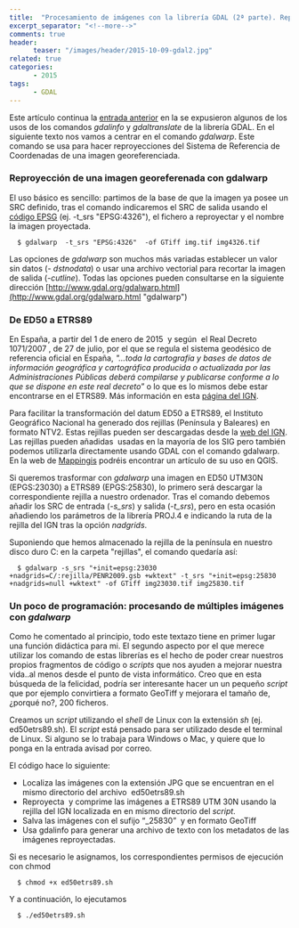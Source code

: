 ```yaml
---
title:  "Procesamiento de imágenes con la librería GDAL (2ª parte). Reproyección con gdalwarp"
excerpt_separator: "<!--more-->"
comments: true
header:
      teaser: "/images/header/2015-10-09-gdal2.jpg"
related: true
categories: 
      - 2015
tags:
      - GDAL
---
```


Este artículo continua la [entrada anterior](blog/procesamiento-de-imagenes-con-la-libreria-gdal-1-parte "GDAL 1") en la se expusieron algunos de los usos de los comandos _gdalinfo_ y _gdaltranslate_ de la librería GDAL. En el siguiente texto nos vamos a centrar en el comando _gdalwarp_. Este comando se usa para hacer reproyecciones del Sistema de Referencia de Coordenadas de una imagen georeferenciada.

<!--more-->

### Reproyección de una imagen georeferenada con gdalwarp

El uso básico es sencillo: partimos de la base de que la imagen ya posee un SRC definido, tras el comando indicaremos el SRC de salida usando el [código EPSG](https://es.wikipedia.org/wiki/European_Petroleum_Survey_Group "EPSG") (ej. -t_srs "EPSG:4326"), el fichero a reproyectar y el nombre la imagen proyectada.

      $ gdalwarp  -t_srs "EPSG:4326"  -of GTiff img.tif img4326.tif

Las opciones de _gdalwarp_ son muchos más variadas establecer un valor sin datos (_- dstnodata_) o usar una archivo vectorial para recortar la imagen de salida (_-cutline_). Todas las opciones pueden consultarse en la siguiente dirección [http://www.gdal.org/gdalwarp.html](http://www.gdal.org/gdalwarp.html "gdalwarp")

### De ED50 a ETRS89

En España, a partir del 1 de enero de 2015  y según  el Real Decreto 1071/2007 , de 27 de julio, por el que se regula el sistema geodésico de referencia oficial en España, _"...toda la cartografía y bases de datos de información geográfica y cartográfica producida o actualizada por las Administraciones Públicas deberá compilarse y publicarse conforme a lo que se dispone en este real decreto_” o lo que es lo mismos debe estar encontrarse en el ETRS89\. Más información en esta [página del IGN](http://www.ign.es/ign/layoutIn/faqgd.do).

Para facilitar la transformación del datum ED50 a ETRS89, el Instituto Geográfico Nacional ha generado dos rejillas (Península y Baleares) en formato NTV2\. Estas rejillas pueden ser descargadas desde la [web del IGN](http://www.ign.es/ign/layoutIn/herramientas.do "Rejilas NTV2").  Las rejillas pueden añadidas  usadas en la mayoría de los SIG pero también podemos utilizarla directamente usando GDAL con el comando gdalwarp. En la web de [Mappingis](http://mappinggis.com/2015/03/como-transformar-de-ed50-a-etrs89-en-qgis-con-ntv2/) podréis encontrar un artículo de su uso en QGIS.

Si queremos trasformar con _gdalwarp_ una imagen en ED50 UTM30N (EPGS:23030) a ETRS89 (EPGS:25830), lo primero será descargar la correspondiente rejilla a nuestro ordenador. Tras el comando debemos añadir los SRC de entrada (_-s_srs_) y salida (_-t_srs_), pero en esta ocasión añadiendo los parámetros de la librería PROJ.4 e indicando la ruta de la rejilla del IGN tras la opción _nadgrids_.

Suponiendo que hemos almacenado la rejilla de la península en nuestro disco duro C: en la carpeta "rejillas", el comando quedaría así:

      $ gdalwarp -s_srs "+init=epsg:23030 +nadgrids=C/:rejilla/PENR2009.gsb +wktext" -t_srs "+init=epsg:25830 +nadgrids=null +wktext" -of GTiff img23030.tif img25830.tif


### Un poco de programación: procesando de múltiples imágenes con _gdalwarp_

Como he comentado al principio, todo este textazo tiene en primer lugar una función didáctica para mi. El segundo aspecto por el que merece utilizar los comando de estas librerías es el hecho de poder crear nuestros propios fragmentos de código o _scripts_ que nos ayuden a mejorar nuestra vida..al menos desde el punto de vista informático. Creo que en esta búsqueda de la felicidad, podría ser interesante hacer un un pequeño _script_ que por ejemplo convirtiera a formato GeoTiff y mejorara el tamaño de, ¿porqué no?, 200 ficheros.

Creamos un _script_ utilizando el _shell_ de Linux con la extensión _sh_ (ej. ed50etrs89.sh). El _script_ está pensado para ser utilizado desde el terminal de Linux. Si alguno se lo trabaja para Windows o Mac, y quiere que lo ponga en la entrada avisad por correo.

El código hace lo siguiente:

*   Localiza las imágenes con la extensión JPG que se encuentran en el mismo directorio del archivo  ed50etrs89.sh
*   Reproyecta  y comprime las imágenes a ETRS89 UTM 30N usando la rejilla del IGN localizada en en mismo directorio del _script_.
*   Salva las imágenes con el sufijo “_25830”  y en formato GeoTiff
*   Usa gdalinfo para generar una archivo de texto con los metadatos de las imágenes reproyectadas.

Si es necesario le asignamos, los correspondientes permisos de ejecución con chmod

      $ chmod +x ed50etrs89.sh

Y a continuación, lo ejecutamos

      $ ./ed50etrs89.sh
        
